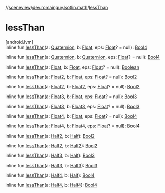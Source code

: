 //[sceneview](../../index.md)/[dev.romainguy.kotlin.math](index.md)/[lessThan](less-than.md)

# lessThan

[androidJvm]\
inline fun [lessThan](less-than.md)(a: [Quaternion](-quaternion/index.md), b: [Float](https://kotlinlang.org/api/latest/jvm/stdlib/kotlin/-float/index.html), eps: [Float](https://kotlinlang.org/api/latest/jvm/stdlib/kotlin/-float/index.html)? = null): [Bool4](-bool4/index.md)

inline fun [lessThan](less-than.md)(a: [Quaternion](-quaternion/index.md), b: [Quaternion](-quaternion/index.md), eps: [Float](https://kotlinlang.org/api/latest/jvm/stdlib/kotlin/-float/index.html)? = null): [Bool4](-bool4/index.md)

inline fun [lessThan](less-than.md)(a: [Float](https://kotlinlang.org/api/latest/jvm/stdlib/kotlin/-float/index.html), b: [Float](https://kotlinlang.org/api/latest/jvm/stdlib/kotlin/-float/index.html), eps: [Float](https://kotlinlang.org/api/latest/jvm/stdlib/kotlin/-float/index.html)? = null): [Boolean](https://kotlinlang.org/api/latest/jvm/stdlib/kotlin/-boolean/index.html)

inline fun [lessThan](less-than.md)(a: [Float2](-float2/index.md), b: [Float](https://kotlinlang.org/api/latest/jvm/stdlib/kotlin/-float/index.html), eps: [Float](https://kotlinlang.org/api/latest/jvm/stdlib/kotlin/-float/index.html)? = null): [Bool2](-bool2/index.md)

inline fun [lessThan](less-than.md)(a: [Float2](-float2/index.md), b: [Float2](-float2/index.md), eps: [Float](https://kotlinlang.org/api/latest/jvm/stdlib/kotlin/-float/index.html)? = null): [Bool2](-bool2/index.md)

inline fun [lessThan](less-than.md)(a: [Float3](-float3/index.md), b: [Float](https://kotlinlang.org/api/latest/jvm/stdlib/kotlin/-float/index.html), eps: [Float](https://kotlinlang.org/api/latest/jvm/stdlib/kotlin/-float/index.html)? = null): [Bool3](-bool3/index.md)

inline fun [lessThan](less-than.md)(a: [Float3](-float3/index.md), b: [Float3](-float3/index.md), eps: [Float](https://kotlinlang.org/api/latest/jvm/stdlib/kotlin/-float/index.html)? = null): [Bool3](-bool3/index.md)

inline fun [lessThan](less-than.md)(a: [Float4](-float4/index.md), b: [Float](https://kotlinlang.org/api/latest/jvm/stdlib/kotlin/-float/index.html), eps: [Float](https://kotlinlang.org/api/latest/jvm/stdlib/kotlin/-float/index.html)? = null): [Bool4](-bool4/index.md)

inline fun [lessThan](less-than.md)(a: [Float4](-float4/index.md), b: [Float4](-float4/index.md), eps: [Float](https://kotlinlang.org/api/latest/jvm/stdlib/kotlin/-float/index.html)? = null): [Bool4](-bool4/index.md)

inline fun [lessThan](less-than.md)(a: [Half2](-half2/index.md), b: [Half](-half/index.md)): [Bool2](-bool2/index.md)

inline fun [lessThan](less-than.md)(a: [Half2](-half2/index.md), b: [Half2](-half2/index.md)): [Bool2](-bool2/index.md)

inline fun [lessThan](less-than.md)(a: [Half3](-half3/index.md), b: [Half](-half/index.md)): [Bool3](-bool3/index.md)

inline fun [lessThan](less-than.md)(a: [Half3](-half3/index.md), b: [Half3](-half3/index.md)): [Bool3](-bool3/index.md)

inline fun [lessThan](less-than.md)(a: [Half4](-half4/index.md), b: [Half](-half/index.md)): [Bool4](-bool4/index.md)

inline fun [lessThan](less-than.md)(a: [Half4](-half4/index.md), b: [Half4](-half4/index.md)): [Bool4](-bool4/index.md)
